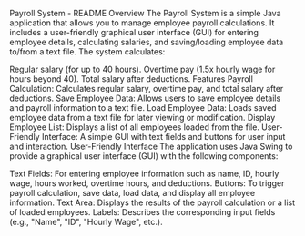 Payroll System - README
Overview
The Payroll System is a simple Java application that allows you to manage employee payroll calculations. It includes a user-friendly graphical user interface (GUI) for entering employee details, calculating salaries, and saving/loading employee data to/from a text file. The system calculates:

Regular salary (for up to 40 hours).
Overtime pay (1.5x hourly wage for hours beyond 40).
Total salary after deductions.
Features
Payroll Calculation: Calculates regular salary, overtime pay, and total salary after deductions.
Save Employee Data: Allows users to save employee details and payroll information to a text file.
Load Employee Data: Loads saved employee data from a text file for later viewing or modification.
Display Employee List: Displays a list of all employees loaded from the file.
User-Friendly Interface: A simple GUI with text fields and buttons for user input and interaction.
User-Friendly Interface
The application uses Java Swing to provide a graphical user interface (GUI) with the following components:

Text Fields: For entering employee information such as name, ID, hourly wage, hours worked, overtime hours, and deductions.
Buttons: To trigger payroll calculation, save data, load data, and display all employee information.
Text Area: Displays the results of the payroll calculation or a list of loaded employees.
Labels: Describes the corresponding input fields (e.g., "Name", "ID", "Hourly Wage", etc.).
